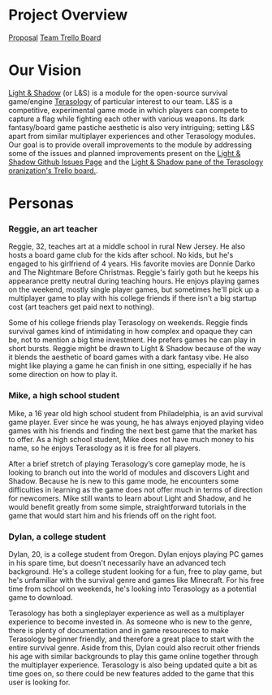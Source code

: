 # Project Overview

[Proposal](https://github.com/CIS-SoftwareDesign-S21/projects-feedback-section-02-letarte-mw-2pm/issues/13)
[Team Trello Board](https://trello.com/b/ntVTP37Z/minecraft-lookalike)

# Our Vision

[Light & Shadow](https://github.com/Terasology/LightAndShadow) (or L&S) is a module for the open-source survival game/engine [Terasology](https://github.com/MovingBlocks/Terasology) of particular interest to our team. L&S is a competitive, experimental game mode in which players can compete to capture a flag while fighting each other with various weapons. Its dark fantasy/board game pastiche aesthetic is also very intriguing; setting L&S apart from similar multiplayer experiences and other Terasology modules. Our goal is to provide overall improvements to the module by addressing some of the issues and planned improvements present on the [Light & Shadow Github Issues Page](https://github.com/Terasology/LightAndShadow/issues) and the [Light & Shadow pane of the Terasology oranization's Trello board.](https://trello.com/b/QfaZMGMa/the-gameplay-template-to-rule-them-all). 

# Personas

### Reggie, an art teacher

Reggie, 32, teaches art at a middle school in rural New Jersey. He also hosts a board game club for the kids after school. No kids, but he's engaged to his girlfriend of 4 years.  His favorite movies are Donnie Darko and The Nightmare Before Christmas. Reggie's fairly goth but he keeps his appearance pretty neutral during teaching hours. He enjoys playing games on the weekend, mostly single player games, but sometimes he'll pick up a multiplayer game to play with his college friends if there isn't a big startup cost (art teachers get paid next to nothing).

Some of his college friends play Terasology on weekends. Reggie finds survival games kind of intimidating in how complex and opaque they can be, not to mention a big time investment. He prefers games he can play in short bursts. Reggie might be drawn to Light & Shadow because of the way it blends the aesthetic of board games with a dark fantasy vibe. He also might like playing a game he can finish in one sitting, especially if he has some direction on how to play it.

### Mike, a high school student

Mike, a 16 year old high school student from Philadelphia, is an avid survival game player. Ever since he was young, he has always enjoyed playing video games with his friends and finding the next best game that the market has to offer. As a high school student, Mike does not have much money to his name, so he enjoys Terasology as it is free for all players. 

After a brief stretch of playing Terasology’s core gameplay mode, he is looking to branch out into the world of modules and discovers Light and Shadow. Because he is new to this game mode, he encounters some difficulties in learning as the game does not offer much in terms of direction for newcomers. Mike still wants to learn about Light and Shadow, and he would benefit greatly from some simple, straightforward tutorials in the game that would start him and his friends off on the right foot. 

### Dylan, a college student

Dylan, 20, is a college student from Oregon. Dylan enjoys playing PC games in his spare time, but doesn't necessarily have an advanced tech background. He's a college student looking for a fun, free to play game, but he's unfamiliar with the survival genre and games like Minecraft. For his free time from school on weekends, he's looking into Terasology as a potential game to download.

Terasology has both a singleplayer experience as well as a multiplayer experience to become invested in. As someone who is new to the genre, there is plenty of documentation and in game resoureces to make Terasology beginner friendly, and therefore a great place to start with the entire survival genre. Aside from this, Dylan could also recruit other friends his age with similar backgrounds to play this game online together through the multiplayer experience. Terasology is also being updated quite a bit as time goes on, so there could be new features added to the game that this user is looking for.
